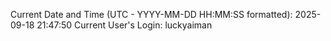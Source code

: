 Current Date and Time (UTC - YYYY-MM-DD HH:MM:SS formatted): 2025-09-18 21:47:50
Current User's Login: luckyaiman
